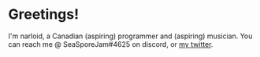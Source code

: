 # Greetings!

I'm narloid, a Canadian (aspiring) programmer and (aspiring) musician. You can reach me @ SeaSporeJam#4625 on discord, or [my twitter](https://twitter.com/SeasideSporeJam).
